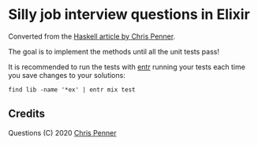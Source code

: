# Silly job interview questions in Elixir

Converted from the [Haskell article by Chris Penner](https://chrispenner.ca/posts/interview).

The goal is to implement the methods until all the unit tests pass!

It is recommended to run the tests with [entr](http://eradman.com/entrproject/) running your tests each time you save changes to your solutions:

    find lib -name '*ex' | entr mix test

## Credits

Questions (C) 2020 [Chris Penner](https://chrispenner.ca/)
